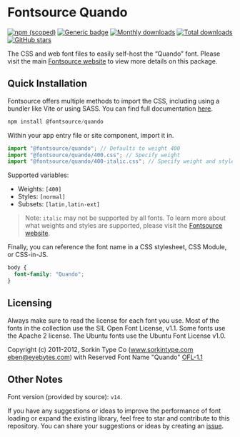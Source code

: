 # Fontsource Quando

[![npm (scoped)](https://img.shields.io/npm/v/@fontsource/quando?color=brightgreen)](https://www.npmjs.com/package/@fontsource/quando) [![Generic badge](https://img.shields.io/badge/fontsource-passing-brightgreen)](https://github.com/fontsource/fontsource) [![Monthly downloads](https://badgen.net/npm/dm/@fontsource/quando)](https://github.com/fontsource/fontsource) [![Total downloads](https://badgen.net/npm/dt/@fontsource/quando)](https://github.com/fontsource/fontsource) [![GitHub stars](https://img.shields.io/github/stars/fontsource/fontsource.svg?style=social&label=Star)](https://github.com/fontsource/fontsource/stargazers)

The CSS and web font files to easily self-host the “Quando” font. Please visit the main [Fontsource website](https://fontsource.org/fonts/quando) to view more details on this package.

## Quick Installation

Fontsource offers multiple methods to import the CSS, including using a bundler like Vite or using SASS. You can find full documentation [here](https://fontsource.org/docs/getting-started/introduction).

```javascript
npm install @fontsource/quando
```

Within your app entry file or site component, import it in.

```javascript
import "@fontsource/quando"; // Defaults to weight 400
import "@fontsource/quando/400.css"; // Specify weight
import "@fontsource/quando/400-italic.css"; // Specify weight and style
```

Supported variables:
- Weights: `[400]`
- Styles: `[normal]`
- Subsets: `[latin,latin-ext]`

> Note: `italic` may not be supported by all fonts. To learn more about what weights and styles are supported, please visit the [Fontsource website](https://fontsource.org/fonts/quando).

Finally, you can reference the font name in a CSS stylesheet, CSS Module, or CSS-in-JS.

```css
body {
  font-family: "Quando";
}
```

## Licensing
Always make sure to read the license for each font you use. Most of the fonts in the collection use the SIL Open Font License, v1.1. Some fonts use the Apache 2 license. The Ubuntu fonts use the Ubuntu Font License v1.0.

Copyright (c) 2011-2012, Sorkin Type Co (www.sorkintype.com eben@eyebytes.com) with Reserved Font Name "Quando"
[OFL-1.1](http://scripts.sil.org/OFL)

## Other Notes
Font version (provided by source): `v14`.

If you have any suggestions or ideas to improve the performance of font loading or expand the existing library, feel free to star and contribute to this repository. You can share your suggestions or ideas by creating an [issue](https://github.com/fontsource/fontsource/issues).